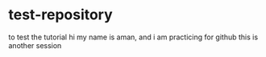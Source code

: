 # test-repository
to test the tutorial
hi my name is aman, and i am practicing for github
this is another session
